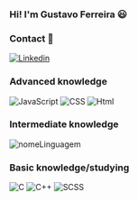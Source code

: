 ### Hi! I'm Gustavo Ferreira 😃

### Contact 💬 
[![Linkedin](https://img.shields.io/badge/LinkedIn-0077B5?style=for-the-badge&logo=linkedin&logoColor=white)](https://www.linkedin.com/in/gustavoferreiravargens)


### Advanced knowledge 
<div style = "display: inline_block">
<img style= "align='center'" alt = "JavaScript" src= "https://img.shields.io/badge/JavaScript-F7DF1E?style=for-the-badge&logo=javascript&logoColor=black">
<img style = "align='center'" alt = "CSS" src= "https://img.shields.io/badge/CSS3-1572B6?style=for-the-badge&logo=css3&logoColor=white">
<img style = "align = 'center'" alt = "Html" src = "https://img.shields.io/badge/HTML5-E34F26?style=for-the-badge&logo=html5&logoColor=white">
</div>

### Intermediate knowledge
<div style = "display: inline_block">
<img style= "align='center'" alt = "nomeLinguagem" src= "https://img.shields.io/badge/Java-ED8B00?style=for-the-badge&logo=openjdk&logoColor=white">
</div>

### Basic knowledge/studying
<div style = "display: inline_block"> 
<img style= "align='center'" alt = "C" src= "https://img.shields.io/badge/C-00599C?style=for-the-badge&logo=c&logoColor=white">
<img style= "align='center'" alt = "C++" src= "https://img.shields.io/badge/C%2B%2B-00599C?style=for-the-badge&logo=c%2B%2B&logoColor=white">
<img style= "align='center'" alt = "SCSS" src= "https://img.shields.io/badge/Sass-CC6699?style=for-the-badge&logo=sass&logoColor=white">
</div> 
